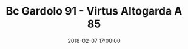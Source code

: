 ---
title: Bc Gardolo 91 - Virtus Altogarda A 85
date: 2018-02-07 17:00:00
squadra-a: Virtus Altogarda A
punteggio-a: 91
squadra-b: Bc Gardolo
punteggio-b: 85
partite/squadra: under-18-17-18
luogo: Centro Sportivo Trento Nord
categoria: under 18
---